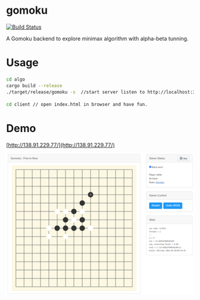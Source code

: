 # gomoku

[![Build Status](https://travis-ci.com/chenyukang/gomoku.svg?branch=master)](https://travis-ci.com/chenyukang/gomoku)

A Gomoku backend to explore minimax algorithm with alpha-beta tunning.

# Usage

```sh
cd algo
cargo build --release
./target/release/gomoku -s  //start server listen to http://localhost:3000

cd client // open index.html in browser and have fun.
```

# Demo 

[http://138.91.229.77/](http://138.91.229.77/)

![demo](./client/assets/gomoku_demo.png)